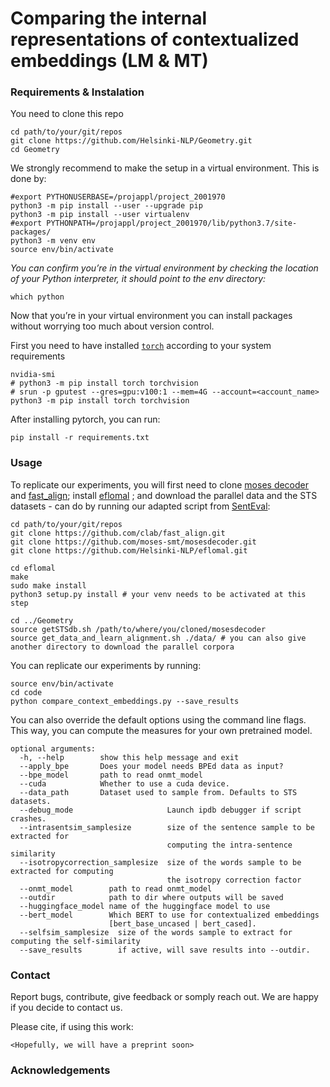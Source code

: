 # Comparing the internal representations of contextualized embeddings (LM & MT)

### Requirements & Instalation 
You need to clone this repo
```
cd path/to/your/git/repos
git clone https://github.com/Helsinki-NLP/Geometry.git
cd Geometry
```
We strongly recommend to make the setup in a virtual environment. 
This is done by:
```
#export PYTHONUSERBASE=/projappl/project_2001970
python3 -m pip install --user --upgrade pip
python3 -m pip install --user virtualenv
#export PYTHONPATH=/projappl/project_2001970/lib/python3.7/site-packages/
python3 -m venv env
source env/bin/activate
```
_You can confirm you’re in the virtual environment by checking the location of your Python interpreter, it should point to the env directory:_
```
which python
```
Now that you’re in your virtual environment you can install packages without worrying too much about version control.

First you need to have installed [`torch`](https://pytorch.org/get-started/locally/) according to your system requirements
```
nvidia-smi
# python3 -m pip install torch torchvision
# srun -p gputest --gres=gpu:v100:1 --mem=4G --account=<account_name> python3 -m pip install torch torchvision
```

After installing pytorch, you can run: 
```
pip install -r requirements.txt
```

### Usage

To replicate our experiments, you will first need to clone [moses decoder](https://github.com/moses-smt/mosesdecoder.git) and [fast_align](https://github.com/clab/fast_align.git); install [eflomal](https://github.com/Helsinki-NLP/eflomal.git)
; and  download the parallel data and the STS datasets - can do by running our adapted script from [SentEval](https://github.com/facebookresearch/SentEval):
```
cd path/to/your/git/repos
git clone https://github.com/clab/fast_align.git
git clone https://github.com/moses-smt/mosesdecoder.git
git clone https://github.com/Helsinki-NLP/eflomal.git

cd eflomal
make
sudo make install
python3 setup.py install # your venv needs to be activated at this step

cd ../Geometry
source getSTSdb.sh /path/to/where/you/cloned/mosesdecoder
source get_data_and_learn_alignment.sh ./data/ # you can also give another directory to download the parallel corpora
```


You can replicate our experiments by running: 
```
source env/bin/activate
cd code
python compare_context_embeddings.py --save_results
```

You can also override the default options using the command line flags. 
This way, you can compute the measures for your own pretrained model. 
```
optional arguments:
  -h, --help        show this help message and exit
  --apply_bpe       Does your model needs BPEd data as input?
  --bpe_model       path to read onmt_model
  --cuda            Whether to use a cuda device.
  --data_path       Dataset used to sample from. Defaults to STS datasets.
  --debug_mode                     Launch ipdb debugger if script crashes.
  --intrasentsim_samplesize        size of the sentence sample to be extracted for
                                   computing the intra-sentence similarity
  --isotropycorrection_samplesize  size of the words sample to be extracted for computing
                                   the isotropy correction factor
  --onmt_model        path to read onmt_model
  --outdir            path to dir where outputs will be saved
  --huggingface_model name of the huggingface model to use
  --bert_model        Which BERT to use for contextualized embeddings
                      [bert_base_uncased | bert_cased].
  --selfsim_samplesize  size of the words sample to extract for computing the self-similarity
  --save_results        if active, will save results into --outdir.

```

### Contact
Report bugs, contribute, give feedback or somply reach out. We are happy if you decide to contact us. 

Please cite, if using this work: 
``` 
<Hopefully, we will have a preprint soon>
```

### Acknowledgements


